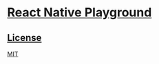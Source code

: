 # [React Native Playground](https://github.com/play-js/react-native-playground)

<!-- ## [Demo](https://play-js.github.io/style-playground/) -->

<!-- <!-- ![demo.gif](demo.gif) -->

<!-- ![demo](demo.png)

## Install
```
npm install
```

## Start
```
npm start
```

## Prerequisites
- Node.js >= 6.x (Recommended the latest version) -->


## [License](https://github.com/play-js/react-native-playground/blob/master/LICENSE)
[MIT](https://github.com/play-js/react-native-playground/blob/master/LICENSE)
